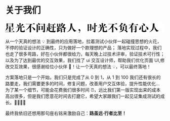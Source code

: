 # 关于我们

 <img src="../img/sgbfyxr.png" alt="星光不问赶路人，时光不负有心人" width="800" />

从一个天真的想法 💡 到最终的应用落地，拉着测试小伙伴一起碰撞思想的火花，不停的验证设计的正确性，只为做好一个款理想的产品； 落地实现过程中，我们也走了很多弯路，好在小伙伴都很给力，每天晚上过技术评审，验证技术可行性；以及为了达到最优的交互效果，我们找了 ui 交互设计师，帮助我们优化页面 UI,修改交互效果，很感谢给位小伙伴 🙏！让一个天真的想法 💡，可以最终落地！

方案落地只是一个开始，我们只是完成了从 0 到 1，从 1 到 100 我们还有很长的路要走，我们需要更多的时间，修复问题，改善用户交互体验，提升性能优化...
为了某一个细节，可能会花费我们很多时间 ⏰，远比我们第一版实现出来的成本高出很多，但是我们愿意花时间去打磨它，希望大家跟我们一起见证集成测试的成长。🙏🙏🙏🙏

最终我依旧还想用那句座右铭来激励自己：**路虽远·行者比至！**
